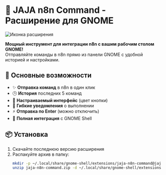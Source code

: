 # 🚀 JAJA n8n Command - Расширение для GNOME

![Иконка расширения](connect.png)

**Мощный инструмент для интеграции n8n с вашим рабочим столом GNOME!**  
Отправляйте команды в n8n прямо из панели GNOME с удобной историей и настройками.

## 🌟 Основные возможности

- ✨ **Отправка команд** в n8n в один клик
- 🕒 **История** последних 5 команд
- 🎨 **Настраиваемый интерфейс** (цвет кнопки)
- 🔔 **Гибкие уведомления** о выполнении
- ⚡ **Отправка по Enter** (можно отключить)
- 📱 **Полная интеграция** с GNOME Shell

## 📦 Установка

1. Скачайте последнюю версию расширения
2. Распакуйте архив в папку:
   ```bash
   mkdir -p ~/.local/share/gnome-shell/extensions/jaja-n8n-command@jaja.goldenstiv
   unzip jaja-n8n-command.zip -d ~/.local/share/gnome-shell/extensions/jaja-n8n-command@jaja.goldenstiv
